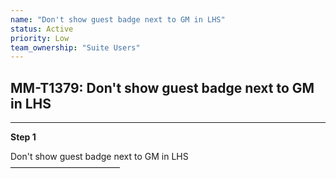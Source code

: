 ```yaml
---
name: "Don't show guest badge next to GM in LHS"
status: Active
priority: Low
team_ownership: "Suite Users"
---
```


## MM-T1379: Don't show guest badge next to GM in LHS

---

**Step 1**

Don't show guest badge next to GM in LHS\
–––––––––––––––––––––––––
